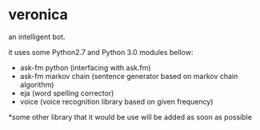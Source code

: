 # veronica
an intelligent bot.

it uses some Python2.7 and Python 3.0 modules bellow:

- ask-fm python (interfacing with ask.fm)
- ask-fm markov chain (sentence generator based on markov chain algorithm)
- eja (word spelling corrector)
- voice (voice recognition library based on given frequency)

*some other library that it would be use will be added as soon as possible

